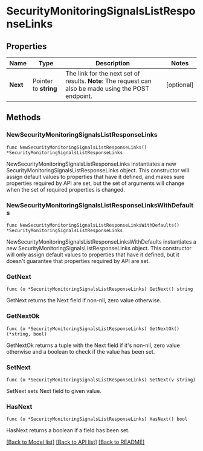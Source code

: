 # SecurityMonitoringSignalsListResponseLinks

## Properties

Name | Type | Description | Notes
---- | ---- | ----------- | ------
**Next** | Pointer to **string** | The link for the next set of results. **Note**: The request can also be made using the POST endpoint. | [optional] 

## Methods

### NewSecurityMonitoringSignalsListResponseLinks

`func NewSecurityMonitoringSignalsListResponseLinks() *SecurityMonitoringSignalsListResponseLinks`

NewSecurityMonitoringSignalsListResponseLinks instantiates a new SecurityMonitoringSignalsListResponseLinks object.
This constructor will assign default values to properties that have it defined,
and makes sure properties required by API are set, but the set of arguments
will change when the set of required properties is changed.

### NewSecurityMonitoringSignalsListResponseLinksWithDefaults

`func NewSecurityMonitoringSignalsListResponseLinksWithDefaults() *SecurityMonitoringSignalsListResponseLinks`

NewSecurityMonitoringSignalsListResponseLinksWithDefaults instantiates a new SecurityMonitoringSignalsListResponseLinks object.
This constructor will only assign default values to properties that have it defined,
but it doesn't guarantee that properties required by API are set.

### GetNext

`func (o *SecurityMonitoringSignalsListResponseLinks) GetNext() string`

GetNext returns the Next field if non-nil, zero value otherwise.

### GetNextOk

`func (o *SecurityMonitoringSignalsListResponseLinks) GetNextOk() (*string, bool)`

GetNextOk returns a tuple with the Next field if it's non-nil, zero value otherwise
and a boolean to check if the value has been set.

### SetNext

`func (o *SecurityMonitoringSignalsListResponseLinks) SetNext(v string)`

SetNext sets Next field to given value.

### HasNext

`func (o *SecurityMonitoringSignalsListResponseLinks) HasNext() bool`

HasNext returns a boolean if a field has been set.


[[Back to Model list]](../README.md#documentation-for-models) [[Back to API list]](../README.md#documentation-for-api-endpoints) [[Back to README]](../README.md)


